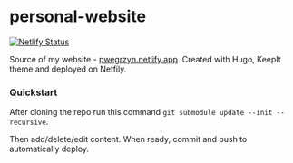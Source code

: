 # personal-website

[![Netlify Status](https://api.netlify.com/api/v1/badges/3d03b1b3-adf6-45d6-899c-2814f45c93d8/deploy-status)](https://app.netlify.com/sites/pwegrzyn/deploys)

Source of my website - [pwegrzyn.netlify.app](https://pwegrzyn.netlify.app/). Created with Hugo, KeepIt theme and deployed on Netfily.

### Quickstart

After cloning the repo run this command `git submodule update --init --recursive`.

Then add/delete/edit content. When ready, commit and push to automatically deploy.
